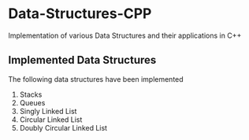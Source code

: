# Data-Structures-CPP
Implementation of various Data Structures and their applications in C++

## Implemented Data Structures
The following data structures have been implemented

1. Stacks
2. Queues
3. Singly Linked List
4. Circular Linked List
5. Doubly Circular Linked List
